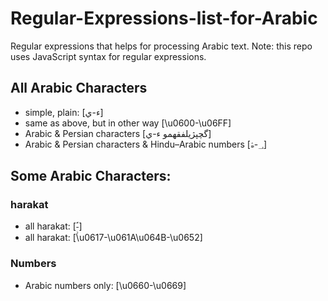 # Regular-Expressions-list-for-Arabic
Regular expressions that helps for processing Arabic text.
Note: this repo uses JavaScript syntax for regular expressions.

## All Arabic Characters
* simple, plain: [ء-ي]  
* same as above, but in other way [\u0600-\u06FF]  
* Arabic & Persian characters [گچپژیلفقهمو ء-ي]  
* Arabic & Persian characters & Hindu–Arabic numbers [؀-ۿ] 

## Some Arabic Characters:
### harakat
* all harakat: [ؐ-ًؚٟ]  
* all harakat: [\u0617-\u061A\u064B-\u0652]

### Numbers
* Arabic numbers only: [\u0660-\u0669]
